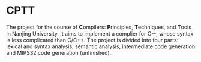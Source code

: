 # CPTT
The project for the course of **C**ompilers: **P**rinciples, **T**echniques, and **T**ools in Nanjing University.
It aims to implement a complier for C--, whose syntax is less complicated than C/C++. 
The project is divided into four parts: lexical and syntax analysis, semantic analysis, intermediate code generation and MIPS32 code generation (unfinished).
